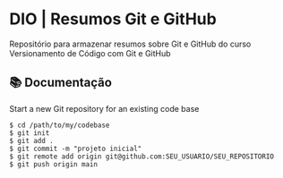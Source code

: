 # DIO | Resumos Git e GitHub

Repositório para armazenar resumos sobre Git e GitHub do curso Versionamento de Código com Git e GitHub


## 📚 Documentação
Start a new Git repository for an existing code base

    $ cd /path/to/my/codebase
    $ git init
    $ git add .
    $ git commit -m "projeto inicial"
    $ git remote add origin git@github.com:SEU_USUARIO/SEU_REPOSITORIO
    $ git push origin main
